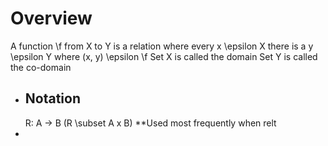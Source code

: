 # Overview
A function \f from X to Y is a relation where every x \epsilon X there is a y \epsilon Y where (x, y) \epsilon \f
Set X is called the domain
Set Y is called the co-domain
- ## Notation
  R: A -> B (R \subset A x B)
  **Used most frequently when relt
-
